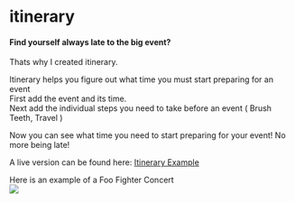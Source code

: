itinerary
===========

<h4>Find yourself always late to the big event?</h4>

Thats why I created itinerary.

Itinerary helps you figure out what time you must start preparing for an event<br>
First add the event and its time.<br>
Next add the individual steps you need to take before an event ( Brush Teeth, Travel )<br>

Now you can see what time you need to start preparing for your event! No more being late!

A live version can be found here: <a href='http://clickthisnick.com/projects/itinerary/itinerary.html' target='_blank'>Itinerary Example</a>

Here is an example of a Foo Fighter Concert<br>
<img src='http://clickthisnick.com/projects/itinerary/Itinerary.png'>

